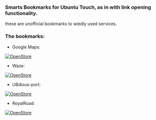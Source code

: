 ### Smarts Bookmarks for Ubuntu Touch, as in with link opening functionality.

these are unofficial bookmarks to wiedly used services.

### The bookmarks:
* Google Maps:

[![OpenStore](https://open-store.io/badges/en_US.png)](https://open-store.io/app/google-maps-unofficial.chromiumos-guy)

* Waze:

[![OpenStore](https://open-store.io/badges/en_US.png)](https://open-store.io/app/waze-unofficial.chromiumos-guy)

* UBdious-port:

[![OpenStore](https://open-store.io/badges/en_US.png)](https://open-store.io/app/ubdious-port.chromiumos-guy)

* RoyalRoad:

[![OpenStore](https://open-store.io/badges/en_US.png)](https://open-store.io/app/royalroad-unofficial.chromiumos-guy)
